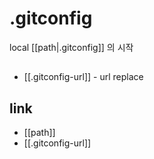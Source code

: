# .gitconfig

local [[path|.gitconfig]] 의 시작

##
- [[.gitconfig-url]] - url replace


## link
- [[path]]
- [[.gitconfig-url]] 
